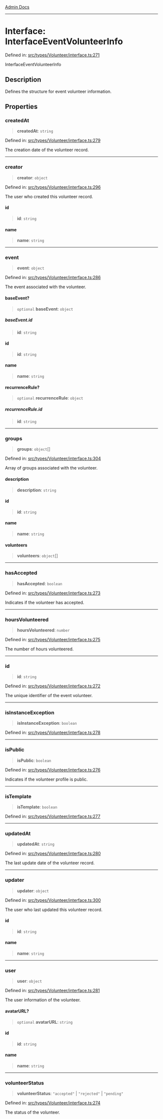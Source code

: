 [Admin Docs](/)

***

# Interface: InterfaceEventVolunteerInfo

Defined in: [src/types/Volunteer/interface.ts:271](https://github.com/PalisadoesFoundation/talawa-admin/blob/main/src/types/Volunteer/interface.ts#L271)

InterfaceEventVolunteerInfo

## Description

Defines the structure for event volunteer information.

## Properties

### createdAt

> **createdAt**: `string`

Defined in: [src/types/Volunteer/interface.ts:279](https://github.com/PalisadoesFoundation/talawa-admin/blob/main/src/types/Volunteer/interface.ts#L279)

The creation date of the volunteer record.

***

### creator

> **creator**: `object`

Defined in: [src/types/Volunteer/interface.ts:296](https://github.com/PalisadoesFoundation/talawa-admin/blob/main/src/types/Volunteer/interface.ts#L296)

The user who created this volunteer record.

#### id

> **id**: `string`

#### name

> **name**: `string`

***

### event

> **event**: `object`

Defined in: [src/types/Volunteer/interface.ts:286](https://github.com/PalisadoesFoundation/talawa-admin/blob/main/src/types/Volunteer/interface.ts#L286)

The event associated with the volunteer.

#### baseEvent?

> `optional` **baseEvent**: `object`

##### baseEvent.id

> **id**: `string`

#### id

> **id**: `string`

#### name

> **name**: `string`

#### recurrenceRule?

> `optional` **recurrenceRule**: `object`

##### recurrenceRule.id

> **id**: `string`

***

### groups

> **groups**: `object`[]

Defined in: [src/types/Volunteer/interface.ts:304](https://github.com/PalisadoesFoundation/talawa-admin/blob/main/src/types/Volunteer/interface.ts#L304)

Array of groups associated with the volunteer.

#### description

> **description**: `string`

#### id

> **id**: `string`

#### name

> **name**: `string`

#### volunteers

> **volunteers**: `object`[]

***

### hasAccepted

> **hasAccepted**: `boolean`

Defined in: [src/types/Volunteer/interface.ts:273](https://github.com/PalisadoesFoundation/talawa-admin/blob/main/src/types/Volunteer/interface.ts#L273)

Indicates if the volunteer has accepted.

***

### hoursVolunteered

> **hoursVolunteered**: `number`

Defined in: [src/types/Volunteer/interface.ts:275](https://github.com/PalisadoesFoundation/talawa-admin/blob/main/src/types/Volunteer/interface.ts#L275)

The number of hours volunteered.

***

### id

> **id**: `string`

Defined in: [src/types/Volunteer/interface.ts:272](https://github.com/PalisadoesFoundation/talawa-admin/blob/main/src/types/Volunteer/interface.ts#L272)

The unique identifier of the event volunteer.

***

### isInstanceException

> **isInstanceException**: `boolean`

Defined in: [src/types/Volunteer/interface.ts:278](https://github.com/PalisadoesFoundation/talawa-admin/blob/main/src/types/Volunteer/interface.ts#L278)

***

### isPublic

> **isPublic**: `boolean`

Defined in: [src/types/Volunteer/interface.ts:276](https://github.com/PalisadoesFoundation/talawa-admin/blob/main/src/types/Volunteer/interface.ts#L276)

Indicates if the volunteer profile is public.

***

### isTemplate

> **isTemplate**: `boolean`

Defined in: [src/types/Volunteer/interface.ts:277](https://github.com/PalisadoesFoundation/talawa-admin/blob/main/src/types/Volunteer/interface.ts#L277)

***

### updatedAt

> **updatedAt**: `string`

Defined in: [src/types/Volunteer/interface.ts:280](https://github.com/PalisadoesFoundation/talawa-admin/blob/main/src/types/Volunteer/interface.ts#L280)

The last update date of the volunteer record.

***

### updater

> **updater**: `object`

Defined in: [src/types/Volunteer/interface.ts:300](https://github.com/PalisadoesFoundation/talawa-admin/blob/main/src/types/Volunteer/interface.ts#L300)

The user who last updated this volunteer record.

#### id

> **id**: `string`

#### name

> **name**: `string`

***

### user

> **user**: `object`

Defined in: [src/types/Volunteer/interface.ts:281](https://github.com/PalisadoesFoundation/talawa-admin/blob/main/src/types/Volunteer/interface.ts#L281)

The user information of the volunteer.

#### avatarURL?

> `optional` **avatarURL**: `string`

#### id

> **id**: `string`

#### name

> **name**: `string`

***

### volunteerStatus

> **volunteerStatus**: `"accepted"` \| `"rejected"` \| `"pending"`

Defined in: [src/types/Volunteer/interface.ts:274](https://github.com/PalisadoesFoundation/talawa-admin/blob/main/src/types/Volunteer/interface.ts#L274)

The status of the volunteer.
